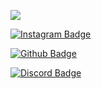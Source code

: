 
![](https://raw.githubusercontent.com/Sawshu/README.md/main/maxwell-cat.gif)



[![Instagram Badge](https://img.shields.io/badge/-Instagram-C13584?style=flat-quare&labelColor=C13584&logo=instagram&logoColor=white&link=link)](https://www.instagram.com/sawshudev/)

[![Github Badge](https://img.shields.io/badge/-Github-000?style=quare&labelColor=000&logo=Github&logoColor=white&link=link)](https://github.com/Sawshu)

[![Discord Badge](https://img.shields.io/badge/-Discord-23272a?style=flat-quare&labelColor=23272a&logo=discord&logoColor=white&link=link)](https://discord.com/users/1106168307117215816)
